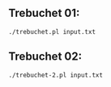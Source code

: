 ## Trebuchet 01:

```
./trebuchet.pl input.txt
```

## Trebuchet 02:

```
./trebuchet-2.pl input.txt
```
